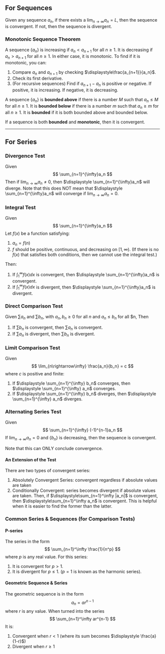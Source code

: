 ## For Sequences
Given any sequence $a_n$, if there exists a $\displaystyle \lim_{n\rightarrow\infty} a_n = L$, then the sequence is convergent. If not, then the sequence is divergent.
### Monotonic Sequence Theorem
A sequence $\{a_n\}$ is increasing if $a_n < a_{n+1}$ for all $n \geq 1$. It is decreasing if $a_n > a_{n+1}$ for all $n \geq 1$.
In either case, it is monotonic. To find if it is monotonic, you can:
1. Compare $a_n$ and $a_{n+1}$ by checking $\displaystyle\frac{a_{n+1}}{a_n}$.
2. Check its first derivative.
3. (For recursive sequences) Find if $a_{n+1} - a_n$ is positive or negative. If positive, it is increasing. If negative, it is decreasing.

A sequence $\{a_n\}$ is **bounded above** if there is a number $M$ such that $a_n \leq M$ for all $n \geq 1$.
It is **bounded below** if there is a number $m$ such that $a_n \geq m$ for all $n \geq 1$.
It is **bounded** if it is both bounded above and bounded below.

If a sequence is both **bounded** and **monotonic**, then it is convergent.

---

## For Series
### Divergence Test
Given
$$
\sum_{n=1}^{\infty}a_n
$$
Then if $\displaystyle \lim_{n\rightarrow\infty} a_n \neq 0$, then $\displaystyle \sum_{n=1}^{\infty}a_n$ will diverge.
Note that this does NOT mean that $\displaystyle \sum_{n=1}^{\infty}a_n$ will converge if $\displaystyle \lim_{n\rightarrow\infty} a_n = 0$.
### Integral Test
Given
$$
\sum_{n=1}^{\infty}a_n
$$
Let $f(x)$ be a function satisfying:
1. $a_n = f(n)$
2. $f$ should be positive, continuous, and decreasing on $[1,\infty)$.
(If there is no $f(x)$ that satisfies both conditions, then we cannot use the integral test.)

Then:
1. If $\displaystyle \int_1^\infty f(x) dx$ is convergent, then $\displaystyle \sum_{n=1}^{\infty}a_n$ is convergent.
2. If $\displaystyle \int_1^\infty f(x) dx$ is divergent, then $\displaystyle \sum_{n=1}^{\infty}a_n$ is divergent.
### Direct Comparison Test
Given $\displaystyle \sum a_n$ and $\displaystyle \sum b_n$, with $a_n, b_n \geq 0$ for all $n$ and $a_n \leq b_n$ for all $n,
Then
1. If $\displaystyle \sum b_n$ is convergent, then $\displaystyle \sum a_n$ is convergent.
2. If $\displaystyle \sum a_n$ is divergent, then $\displaystyle \sum b_n$ is divergent.
### Limit Comparison Test
Given
$$
\lim_{n\rightarrow\infty} \frac{a_n}{b_n} = c
$$
where $c$ is positive and finite:
1. If $\displaystyle \sum_{n=1}^{\infty} b_n$ converges, then $\displaystyle \sum_{n=1}^{\infty} a_n$ converges.
2. If $\displaystyle \sum_{n=1}^{\infty} b_n$ diverges, then $\displaystyle \sum_{n=1}^{\infty} a_n$ diverges.
### Alternating Series Test
Given
$$
\sum_{n=1}^{\infty} (-1)^{n-1}a_n
$$
If $\displaystyle\lim_{n\rightarrow\infty} a_n = 0$ and $\{b_n\}$ is decreasing, then the sequence is convergent.

Note that this can ONLY conclude convergence.

#### An Extension of the Test
There are two types of convergent series:
1. Absolutely Convergent Series: convergent regardless if absolute values are taken
2. Conditionally Convergent: series becomes divergent if absolute values are taken.
Then, if $\displaystyle\sum_{n=1}^\infty |a_n|$ is convergent, then $\displaystyle\sum_{n=1}^\infty a_n$ is convergent. This is helpful when it is easier to find the former than the latter.

### Common Series & Sequences (for Comparison Tests)
#### P-series
The series in the form
$$
\sum_{n=1}^\infty \frac{1}{n^p}
$$
where $p$ is any real value.
For this series:
1. It is convergent for $p > 1$.
2. It is divergent for $p \leq 1$. ($p=1$ is known as the harmonic series).

#### Geometric Sequence & Series
The geometric sequence is in the form
$$
a_n = ar^{n-1}
$$
where $r$ is any value.
When turned into the series
$$
\sum_{n=1}^\infty ar^{n-1}
$$
It is:
1. Convergent when $r<1$ (where its sum becomes $\displaystyle \frac{a}{1-r}$)
2. Divergent when $r \geq 1$
